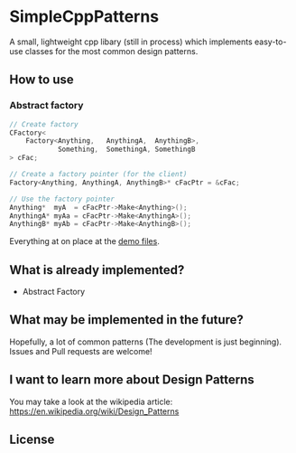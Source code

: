# SimpleCppPatterns
A small, lightweight cpp libary (still in process) which implements easy-to-use classes for the most common design patterns.

## How to use
### Abstract factory
```cpp
// Create factory
CFactory<
    Factory<Anything,   AnythingA,  AnythingB>,
            Something,  SomethingA, SomethingB
> cFac;

// Create a factory pointer (for the client)
Factory<Anything, AnythingA, AnythingB>* cFacPtr = &cFac;

// Use the factory pointer
Anything*  myA  = cFacPtr->Make<Anything>();
AnythingA* myAa = cFacPtr->Make<AnythingA>();
AnythingB* myAb = cFacPtr->Make<AnythingB>();
```
Everything at on place at the [demo files](demo.cpp).

## What is already implemented?
- Abstract Factory

## What may be implemented in the future?
Hopefully, a lot of common patterns (The development is just beginning). Issues and Pull requests are welcome!

## I want to learn more about Design Patterns
You may take a look at the wikipedia article: https://en.wikipedia.org/wiki/Design_Patterns

## License
